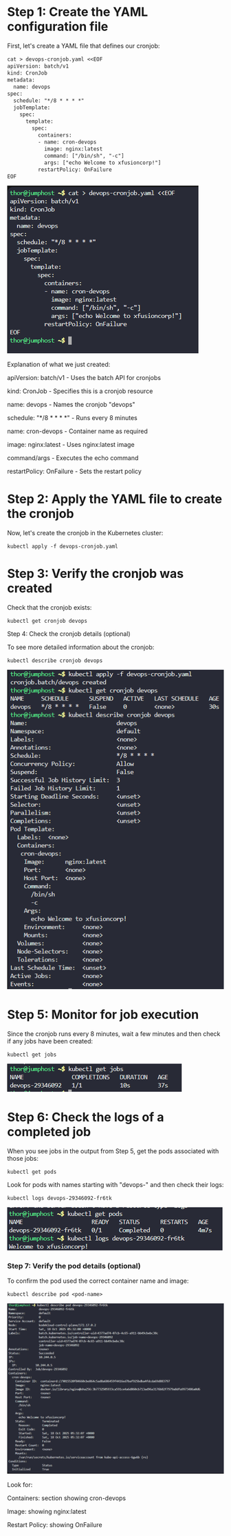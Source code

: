 # Step 1: Create the YAML configuration file

First, let's create a YAML file that defines our cronjob:

```
cat > devops-cronjob.yaml <<EOF
apiVersion: batch/v1
kind: CronJob
metadata:
  name: devops
spec:
  schedule: "*/8 * * * *"
  jobTemplate:
    spec:
      template:
        spec:
          containers:
          - name: cron-devops
            image: nginx:latest
            command: ["/bin/sh", "-c"]
            args: ["echo Welcome to xfusioncorp!"]
          restartPolicy: OnFailure
EOF
```

![alt text](image.png)

Explanation of what we just created:

apiVersion: batch/v1 - Uses the batch API for cronjobs

kind: CronJob - Specifies this is a cronjob resource

name: devops - Names the cronjob "devops"

schedule: "*/8 * * * *" - Runs every 8 minutes

name: cron-devops - Container name as required

image: nginx:latest - Uses nginx:latest image

command/args - Executes the echo command

restartPolicy: OnFailure - Sets the restart policy

# Step 2: Apply the YAML file to create the cronjob

Now, let's create the cronjob in the Kubernetes cluster:
```
kubectl apply -f devops-cronjob.yaml
```

# Step 3: Verify the cronjob was created

Check that the cronjob exists:
```
kubectl get cronjob devops
```

Step 4: Check the cronjob details (optional)

To see more detailed information about the cronjob:

```
kubectl describe cronjob devops
```
![alt text](image-1.png)

# Step 5: Monitor for job execution

Since the cronjob runs every 8 minutes, wait a few minutes and then check if any jobs have been created:

```
kubectl get jobs
```

![alt text](image-2.png)

# Step 6: Check the logs of a completed job

When you see jobs in the output from Step 5, get the pods associated with those jobs:
```
kubectl get pods
```

Look for pods with names starting with "devops-" and then check their logs:

```
kubectl logs devops-29346092-fr6tk
```

![alt text](image-3.png)

### Step 7: Verify the pod details (optional)

To confirm the pod used the correct container name and image:

```
kubectl describe pod <pod-name>
```

![alt text](image-4.png)

Look for:

Containers: section showing cron-devops

Image: showing nginx:latest

Restart Policy: showing OnFailure